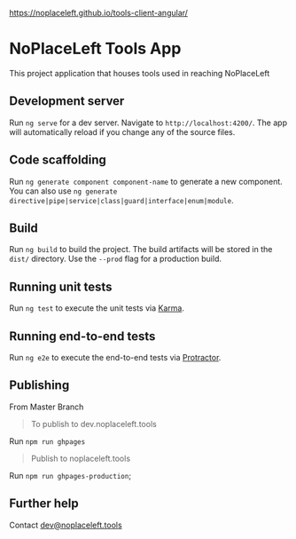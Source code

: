 https://noplaceleft.github.io/tools-client-angular/


# NoPlaceLeft Tools App

This project application that houses tools used in reaching NoPlaceLeft

## Development server

Run `ng serve` for a dev server. Navigate to `http://localhost:4200/`. The app will automatically reload if you change any of the source files.

## Code scaffolding

Run `ng generate component component-name` to generate a new component. You can also use `ng generate directive|pipe|service|class|guard|interface|enum|module`.

## Build

Run `ng build` to build the project. The build artifacts will be stored in the `dist/` directory. Use the `--prod` flag for a production build.

## Running unit tests

Run `ng test` to execute the unit tests via [Karma](https://karma-runner.github.io).

## Running end-to-end tests

Run `ng e2e` to execute the end-to-end tests via [Protractor](http://www.protractortest.org/).

## Publishing

From Master Branch

>To publish to dev.noplaceleft.tools

Run `npm run ghpages`

>Publish to noplaceleft.tools

Run `npm run ghpages-production`;

## Further help

Contact dev@noplaceleft.tools
